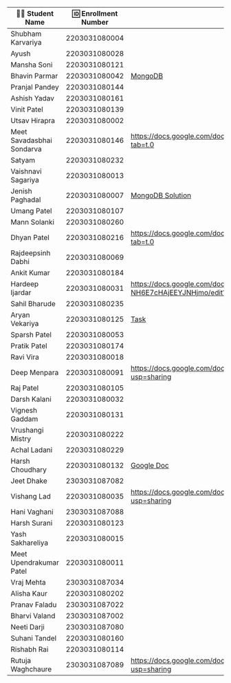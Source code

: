 | 👩‍🎓 Student Name | 🆔 Enrollment Number | MongoDB Queries |
|-----------------|-------------------|----------------|
| Shubham Karvariya | 2203031080004 | |
| Ayush | 2203031080028 | |
| Mansha Soni | 2203031080121 | |
| Bhavin Parmar | 2203031080042 |[MongoDB](https://github.com/bhavinbvn/WDF_Test/blob/main/MongoDBSol.MD) |
| Pranjal Pandey | 2203031080144 | |
| Ashish Yadav | 2203031080161 | |
| Vinit Patel | 2203031080139 | |
| Utsav Hirapra | 2203031080002 | |
| Meet Savadasbhai Sondarva | 2203031080146 | https://docs.google.com/document/d/1biiByq1w3rb0ZQvXdAJ6kqnefHPQRKljcvSnEfmZW9w/edit?tab=t.0|
| Satyam | 2203031080232 | |
| Vaishnavi Sagariya | 2203031080013 | |
| Jenish Paghadal | 2203031080007 | [MongoDB Solution](https://github.com/ItsJESH/WDF_Test/blob/main/Mongo.MD) |
| Umang Patel | 2203031080107 | |
| Mann Solanki | 2203031080260 | |
| Dhyan Patel | 2203031080216 | https://docs.google.com/document/d/1GmuYY_yYDdq7YCjoSbFNyRfdUvSuJQPJpsqZ3FpZHn4/edit?tab=t.0 |
| Rajdeepsinh Dabhi | 2203031080069 | |
| Ankit Kumar | 2203031080184 | |
| Hardeep Ijardar | 2203031080031 | https://docs.google.com/document/d/1cwMr9WZIDNc7q9nv2LqMKa2A-NH6E7cHAjEEYJNHjmo/edit?usp=sharing |
| Sahil Bharude | 2203031080235 | |
| Aryan Vekariya | 2203031080125 |[Task](https://github.com/aaryanvekariya/Mongo_Assignment2/blob/master/QUARIES.txt)|
| Sparsh Patel | 2203031080053 | |
| Pratik Patel | 2203031080174 | |
| Ravi Vira | 2203031080018 | |
| Deep Menpara | 2203031080091 |https://docs.google.com/document/d/1Bq2zQUg9glIGSnf5T8Qmt71a3dxKqNePJZT7epynqxU/edit?usp=sharing |
| Raj Patel | 2203031080105 | |
| Darsh Kalani | 2203031080032 | |
| Vignesh Gaddam | 2203031080131 | |
| Vrushangi Mistry | 2203031080222 | |
| Achal Ladani | 2203031080229 | |
| Harsh Choudhary | 2203031080132 |[Google Doc](https://docs.google.com/document/d/18pf1GU97iJZ0qvOTSzphLMdqVgyUetVk6mQM0Tvsf2w/edit?tab=t.0) |
| Jeet Dhake | 2303031087082 | |
| Vishang Lad | 2203031080035 |https://docs.google.com/document/d/1LRBaRF6HbEFMEbys5nCuINF66FzM9BwteG40bqntpag/edit?usp=sharing |
| Hani Vaghani | 2303031087088 | |
| Harsh Surani | 2203031080123 | |
| Yash Sakhareliya | 2203031080015 | |
| Meet Upendrakumar Patel | 2203031080011 | |
| Vraj Mehta | 2303031087034 | |
| Alisha Kaur | 2203031080202 | |
| Pranav Faladu | 2303031087022 | |
| Bharvi Valand | 2303031087002 | |
| Neeti Darji | 2303031087080 | |
| Suhani Tandel | 2203031080160 | |
| Rishabh Rai | 2203031080114 | |
| Rutuja Waghchaure | 2303031087089 |https://docs.google.com/document/d/1loC4SaqyrD1mvXYa0SjL6wG-RX5fPtoNyIw-S2iQQRo/edit?usp=sharing |
